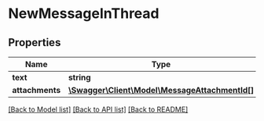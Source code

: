 # NewMessageInThread

## Properties
Name | Type | Description | Notes
------------ | ------------- | ------------- | -------------
**text** | **string** |  | 
**attachments** | [**\Swagger\Client\Model\MessageAttachmentId[]**](MessageAttachmentId.md) |  | [optional] 

[[Back to Model list]](../../README.md#documentation-for-models) [[Back to API list]](../../README.md#documentation-for-api-endpoints) [[Back to README]](../../README.md)

